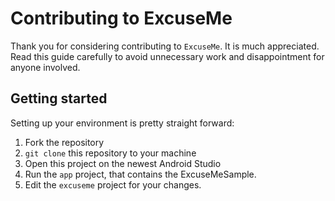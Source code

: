 # Contributing to ExcuseMe

Thank you for considering contributing to `ExcuseMe`. It is much appreciated. Read this guide carefully to avoid unnecessary work and disappointment for anyone involved.

## Getting started

Setting up your environment is pretty straight forward:

1. Fork the repository
2. `git clone` this repository to your machine
3. Open this project on the newest Android Studio
4. Run the `app` project, that contains the ExcuseMeSample.
5. Edit the `excuseme` project for your changes.
